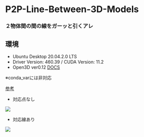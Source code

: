 # P2P-Line-Between-3D-Models

### ２物体間の間の線をガーッと引くアレ

## 環境
- Ubuntu Desktop 20.04.2.0 LTS
- Driver Version: 460.39 / CUDA Version: 11.2 
- Open3D ver0.12 [DOCS](http://www.open3d.org/docs/release/introduction.html)

※conda_varには非対応

[参考](https://qiita.com/sao_rio/items/4ef5604d685f04669f74)

- 対応点なし

![](https://i.imgur.com/KAcLHEX.png)
- 対応線あり

![](https://i.imgur.com/GfANx57.png)
